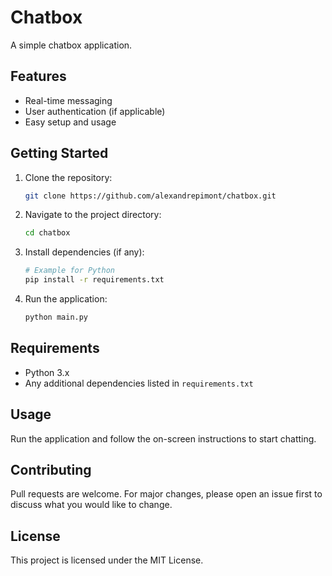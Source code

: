 
# Chatbox

A simple chatbox application.

## Features
- Real-time messaging
- User authentication (if applicable)
- Easy setup and usage

## Getting Started

1. Clone the repository:
	```sh
	git clone https://github.com/alexandrepimont/chatbox.git
	```
2. Navigate to the project directory:
	```sh
	cd chatbox
	```
3. Install dependencies (if any):
	```sh
	# Example for Python
	pip install -r requirements.txt
	```
4. Run the application:
	```sh
	python main.py
	```

## Requirements
- Python 3.x
- Any additional dependencies listed in `requirements.txt`

## Usage
Run the application and follow the on-screen instructions to start chatting.

## Contributing
Pull requests are welcome. For major changes, please open an issue first to discuss what you would like to change.

## License
This project is licensed under the MIT License.

